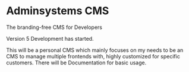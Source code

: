 # Adminsystems CMS
The branding-free CMS for Developers

Version 5 Development has started.

This will be a personal CMS which mainly focuses on my needs to be an CMS to manage multiple frontends with, highly customized for specific customers.
There will be Documentation for basic usage.

